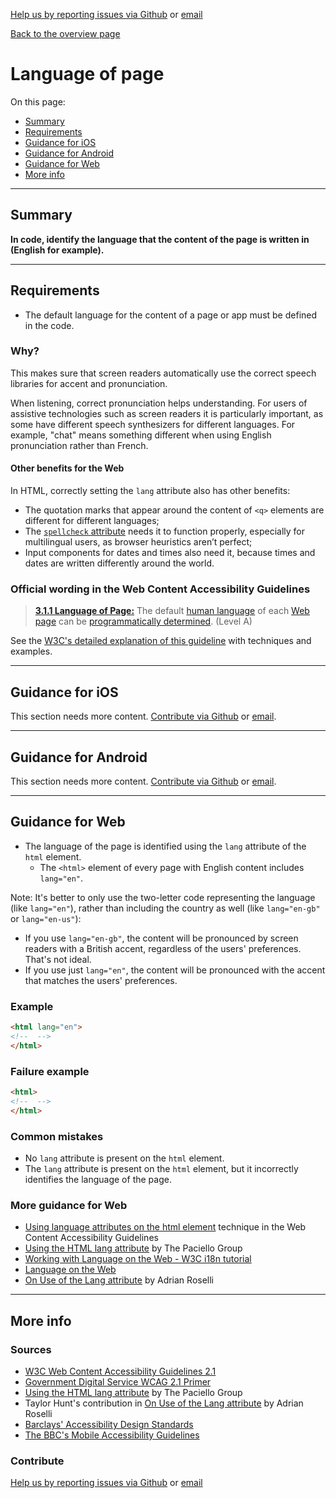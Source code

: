 [Help us by reporting issues via Github](https://github.com/theappbusiness/accessibility-guidelines) or [email](mailto:jeanfrancois@theappbusiness.com)

[Back to the overview page](./../index.html)

# Language of page

On this page:
* [Summary](#summary)
* [Requirements](#requirements)
* [Guidance for iOS](#guidance-for-ios)
* [Guidance for Android](#guidance-for-android)
* [Guidance for Web](#guidance-for-web)
* [More info](#more-info)

---

## Summary

**In code, identify the language that the content of the page is written in (English for example).**

---

## Requirements

* The default language for the content of a page or app must be defined in the code.

### Why?

This makes sure that screen readers automatically use the correct speech libraries for accent and pronunciation.

When listening, correct pronunciation helps understanding. For users of assistive technologies such as screen readers it is particularly important, as some have different speech synthesizers for different languages. For example, "chat" means something different when using English pronunciation rather than French.

#### Other benefits for the Web

In HTML, correctly setting the `lang` attribute also has other benefits:
* The quotation marks that appear around the content of `<q>` elements are different for different languages;
* The [`spellcheck` attribute](https://developer.mozilla.org/en-US/docs/Web/HTML/Global_attributes/spellcheck) needs it to function properly, especially for multilingual users, as browser heuristics aren’t perfect;
* Input components for dates and times also need it, because times and dates are written differently around the world.

### Official wording in the Web Content Accessibility Guidelines

> [**3.1.1 Language of Page:**](https://www.w3.org/TR/UNDERSTANDING-WCAG20/meaning-doc-lang-id.html) The default [human language](https://www.w3.org/TR/UNDERSTANDING-WCAG20/meaning-doc-lang-id.html#human-langdef) of each [Web page](https://www.w3.org/TR/UNDERSTANDING-WCAG20/meaning-doc-lang-id.html#webpagedef) can be [programmatically determined](https://www.w3.org/TR/UNDERSTANDING-WCAG20/meaning-doc-lang-id.html#programmaticallydetermineddef). (Level A)

See the [W3C's detailed explanation of this guideline](https://www.w3.org/TR/UNDERSTANDING-WCAG20/meaning-doc-lang-id.html) with techniques and examples.

---

## Guidance for iOS

This section needs more content. [Contribute via Github](https://github.com/theappbusiness/accessibility-guidelines/) or [email](mailto:kane.cheshire@theappbusiness.com).

---

## Guidance for Android

This section needs more content. [Contribute via Github](https://github.com/theappbusiness/accessibility-guidelines/) or [email](mailto:jeanfrancois@theappbusiness.com).

---

## Guidance for Web

*   The language of the page is identified using the `lang` attribute of the `html` element.
    *   The `<html>` element of every page with English content includes `lang="en"`.

Note: It's better to only use the two-letter code representing the language (like `lang="en"`), rather than including the country as well (like `lang="en-gb"` or `lang="en-us"`):
*   If you use `lang="en-gb"`, the content will be pronounced by screen readers with a British accent, regardless of the users' preferences. That's not ideal.
*   If you use just `lang="en"`, the content will be pronounced with the accent that matches the users' preferences.

### Example

```html
<html lang="en">
<!--  -->
</html>
```

### Failure example

```html
<html>
<!--  -->
</html>
```

### Common mistakes

*   No `lang` attribute is present on the `html` element.
*   The `lang` attribute is present on the `html` element, but it incorrectly identifies the language of the page.

### More guidance for Web

* [Using language attributes on the html element](https://www.w3.org/TR/2016/NOTE-WCAG20-TECHS-20161007/H57) technique in the Web Content Accessibility Guidelines
* [Using the HTML lang attribute](https://www.paciellogroup.com/blog/2016/06/using-the-html-lang-attribute/) by The Paciello Group
* [Working with Language on the Web - W3C i18n tutorial](https://www.w3.org/International/tutorials/language-decl/)
* [Language on the Web](https://www.w3.org/International/getting-started/language)
* [On Use of the Lang attribute](https://adrianroselli.com/2015/01/on-use-of-lang-attribute.html) by Adrian Roselli

---

## More info

### Sources

* [W3C Web Content Accessibility Guidelines 2.1](https://www.w3.org/TR/WCAG21/)
* [Government Digital Service WCAG 2.1 Primer](https://alphagov.github.io/wcag-primer/)
* [Using the HTML lang attribute](https://www.paciellogroup.com/blog/2016/06/using-the-html-lang-attribute/) by The Paciello Group
* Taylor Hunt's contribution in [On Use of the Lang attribute](https://adrianroselli.com/2015/01/on-use-of-lang-attribute.html) by Adrian Roselli
* [Barclays' Accessibility Design Standards](https://home.barclays/who-we-are/our-suppliers/our-requirements-of-external-suppliers/)
* [The BBC's Mobile Accessibility Guidelines](https://www.bbc.co.uk/guidelines/futuremedia/accessibility/mobile/summary)

### Contribute

[Help us by reporting issues via Github](https://github.com/theappbusiness/accessibility-guidelines) or [email](mailto:jeanfrancois@theappbusiness.com)




